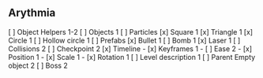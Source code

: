 ## Arythmia

[ ] Object Helpers 1-2
[ ] Objects  1
    [ ] Particles
      [x] Square 1
      [x] Triangle 1
      [x] Circle 1
      [ ] Hollow circle 1
    [ ] Prefabs
     [x] Bullet 1
     [ ] Bomb 1
     [x] Laser 1
[ ] Collisions 2
[ ] Checkpoint 2
[x] Timeline 
    - [x] Keyframes 1
      - [ ] Ease 2
      - [x] Position 1
      - [x] Scale 1
      - [x] Rotation 1
[ ] Level description 1
[ ] Parent Empty object 2
[ ] Boss 2
